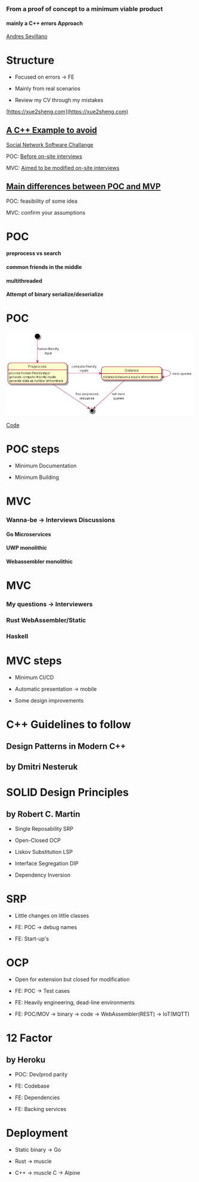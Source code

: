 ### From a proof of concept to a minimum viable product 

#### mainly a C++ errors Approach

[Andres Sevillano](https://xue2sheng.com)


# Structure

+ Focused on errors -> FE

+ Mainly from real scenarios

+ Review my CV through my mistakes  

[https://xue2sheng.com](https://xue2sheng.com)


## [A C++ Example to avoid](https://xue2sheng.com/doxygen/index.html)

[Social Network Software Challange](https://github.com/xue2sheng/SoftwareChallenge)

POC: [Before on-site interviews](https://github.com/xue2sheng/SoftwareChallenge/tree/master)

MVC: [Aimed to be modified on-site interviews](https://github.com/xue2sheng/SoftwareChallenge/tree/develop)


## [Main differences between POC and MVP](https://skelia.com/articles/mvp-vs-poc-vs-prototype-company-really-need/) 

POC: feasibility of some idea

MVC: confirm your assumptions



# POC

#### preprocess vs search

#### common friends in the middle

#### multithreaded

#### Attempt of binary serialize/deserialize 


# POC

![diagram](images/divide_and_conquer.png)

[Code](https://github.com/xue2sheng/SoftwareChallenge/tree/master)


# POC steps

+ Minimum Documentation 

+ Minimum Building



# MVC

### Wanna-be -> Interviews Discussions

#### Go Microservices

#### UWP monolithic

#### Webassembler monolithic


# MVC

### My questions -> Interviewers

### Rust WebAssembler/Static

### Haskell 


# MVC steps

+ Minimum CI/CD

+ Automatic presentation -> mobile

+ Some design improvements



# C++ Guidelines to follow 

## Design Patterns in Modern C++

## by Dmitri Nesteruk


# SOLID Design Principles

## by Robert C. Martin

+ Single Reposability SRP

+ Open-Closed OCP 

+ Liskov Substitution LSP

+ Interface Segregation DIP

+ Dependency Inversion 

 
# SRP

+ Little changes on little classes

+ FE: POC -> debug names

+ FE: Start-up's 


# OCP

+ Open for extension but closed for modification

+ FE: POC -> Test cases

+ FE: Heavily engineering, dead-line environments 

+ FE: POC/MOV -> binary -> code -> WebAssembler(REST) -> IoT(MQTT)



# 12 Factor

## by Heroku

- POC: Dev/prod parity 

+ FE: Codebase

+ FE: Dependencies
 
+ FE: Backing services



# Deployment

+ Static binary -> Go

+ Rust -> muscle

+ C++ -> muscle C -> Alpine
